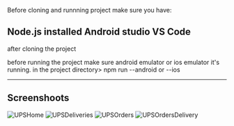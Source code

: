 Before cloning and runnning project make sure you have:

Node.js installed 
Android studio 
VS Code 
---------------------------------------------------------------------
after cloning the project 

before running the project make sure android emulator or ios emulator it's running.
in the project directory> npm run --android  or --ios 

----------------------------------------------------------------------
Screenshoots 
------------------


![UPSHome](https://github.com/KgatlisoLM/ups2.0-clone/assets/39485154/9708b7bf-9908-44be-ba6f-361947f731d1)
![UPSDeliveries](https://github.com/KgatlisoLM/ups2.0-clone/assets/39485154/fb72b103-c1b5-4d2e-b95c-f49b72dee239)
![UPSOrders](https://github.com/KgatlisoLM/ups2.0-clone/assets/39485154/6eb2ca53-456c-4d67-b1f2-770769de32ca)
![UPSOrdersDelivery](https://github.com/KgatlisoLM/ups2.0-clone/assets/39485154/decb959d-f283-464b-abdb-61579f09abe9)
